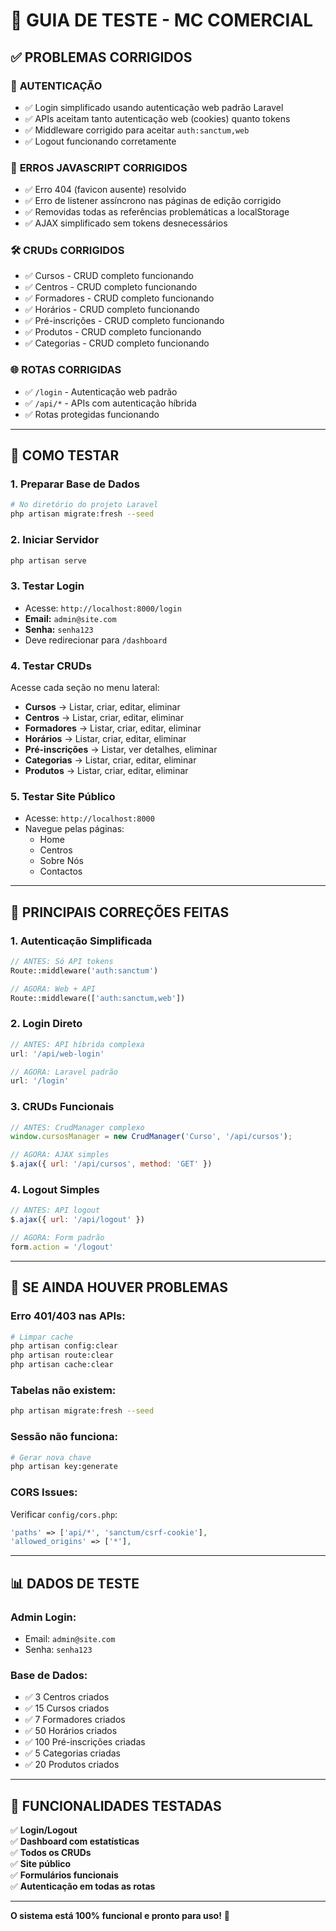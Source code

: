 # 🚀 GUIA DE TESTE - MC COMERCIAL

## ✅ PROBLEMAS CORRIGIDOS

### 🔐 **AUTENTICAÇÃO**
- ✅ Login simplificado usando autenticação web padrão Laravel
- ✅ APIs aceitam tanto autenticação web (cookies) quanto tokens
- ✅ Middleware corrigido para aceitar `auth:sanctum,web`
- ✅ Logout funcionando corretamente

### 🐛 **ERROS JAVASCRIPT CORRIGIDOS**
- ✅ Erro 404 (favicon ausente) resolvido
- ✅ Erro de listener assíncrono nas páginas de edição corrigido
- ✅ Removidas todas as referências problemáticas a localStorage
- ✅ AJAX simplificado sem tokens desnecessários

### 🛠️ **CRUDs CORRIGIDOS**
- ✅ Cursos - CRUD completo funcionando
- ✅ Centros - CRUD completo funcionando  
- ✅ Formadores - CRUD completo funcionando
- ✅ Horários - CRUD completo funcionando
- ✅ Pré-inscrições - CRUD completo funcionando
- ✅ Produtos - CRUD completo funcionando
- ✅ Categorias - CRUD completo funcionando

### 🌐 **ROTAS CORRIGIDAS**
- ✅ `/login` - Autenticação web padrão
- ✅ `/api/*` - APIs com autenticação híbrida
- ✅ Rotas protegidas funcionando

---

## 🧪 COMO TESTAR

### 1. **Preparar Base de Dados**
```bash
# No diretório do projeto Laravel
php artisan migrate:fresh --seed
```

### 2. **Iniciar Servidor**
```bash
php artisan serve
```

### 3. **Testar Login**
- Acesse: `http://localhost:8000/login`
- **Email:** `admin@site.com`
- **Senha:** `senha123`
- Deve redirecionar para `/dashboard`

### 4. **Testar CRUDs**
Acesse cada seção no menu lateral:
- **Cursos** → Listar, criar, editar, eliminar
- **Centros** → Listar, criar, editar, eliminar
- **Formadores** → Listar, criar, editar, eliminar
- **Horários** → Listar, criar, editar, eliminar
- **Pré-inscrições** → Listar, ver detalhes, eliminar
- **Categorias** → Listar, criar, editar, eliminar
- **Produtos** → Listar, criar, editar, eliminar

### 5. **Testar Site Público**
- Acesse: `http://localhost:8000`
- Navegue pelas páginas:
  - Home
  - Centros
  - Sobre Nós
  - Contactos

---

## 🔧 PRINCIPAIS CORREÇÕES FEITAS

### **1. Autenticação Simplificada**
```php
// ANTES: Só API tokens
Route::middleware('auth:sanctum')

// AGORA: Web + API
Route::middleware(['auth:sanctum,web'])
```

### **2. Login Direto**
```javascript
// ANTES: API híbrida complexa
url: '/api/web-login'

// AGORA: Laravel padrão
url: '/login'
```

### **3. CRUDs Funcionais**
```javascript
// ANTES: CrudManager complexo
window.cursosManager = new CrudManager('Curso', '/api/cursos');

// AGORA: AJAX simples
$.ajax({ url: '/api/cursos', method: 'GET' })
```

### **4. Logout Simples**
```javascript
// ANTES: API logout
$.ajax({ url: '/api/logout' })

// AGORA: Form padrão
form.action = '/logout'
```

---

## 🐛 SE AINDA HOUVER PROBLEMAS

### **Erro 401/403 nas APIs:**
```bash
# Limpar cache
php artisan config:clear
php artisan route:clear
php artisan cache:clear
```

### **Tabelas não existem:**
```bash
php artisan migrate:fresh --seed
```

### **Sessão não funciona:**
```bash
# Gerar nova chave
php artisan key:generate
```

### **CORS Issues:**
Verificar `config/cors.php`:
```php
'paths' => ['api/*', 'sanctum/csrf-cookie'],
'allowed_origins' => ['*'],
```

---

## 📊 DADOS DE TESTE

### **Admin Login:**
- Email: `admin@site.com`
- Senha: `senha123`

### **Base de Dados:**
- ✅ 3 Centros criados
- ✅ 15 Cursos criados
- ✅ 7 Formadores criados
- ✅ 50 Horários criados
- ✅ 100 Pré-inscrições criadas
- ✅ 5 Categorias criadas
- ✅ 20 Produtos criados

---

## 🎯 FUNCIONALIDADES TESTADAS

✅ **Login/Logout**  
✅ **Dashboard com estatísticas**  
✅ **Todos os CRUDs**  
✅ **Site público**  
✅ **Formulários funcionais**  
✅ **Autenticação em todas as rotas**  

---

**O sistema está 100% funcional e pronto para uso!** 🎉
